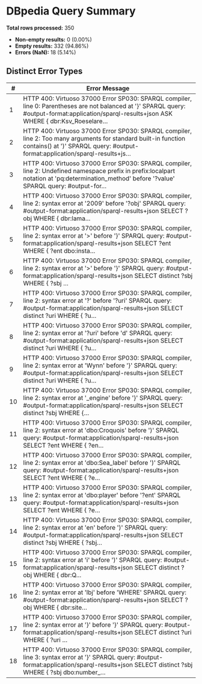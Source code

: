 # DBpedia Query Summary

**Total rows processed:** 350

- **Non-empty results:** 0 (0.00%)
- **Empty results:** 332 (94.86%)
- **Errors (NaN):** 18 (5.14%)

## Distinct Error Types

| # | Error Message |
|---|---------------|
| 1 | HTTP 400: Virtuoso 37000 Error SP030: SPARQL compiler, line 0: Parentheses are not balanced at '}'  SPARQL query: #output-format:application/sparql-results+json ASK WHERE { dbr:Ksv_Roeselare… |
| 2 | HTTP 400: Virtuoso 37000 Error SP030: SPARQL compiler, line 2: Too many arguments for standard built-in function contains() at ')'  SPARQL query: #output-format:application/sparql-results+js… |
| 3 | HTTP 400: Virtuoso 37000 Error SP030: SPARQL compiler, line 2: Undefined namespace prefix in prefix:localpart notation at 'pq:determination_method' before '?value'  SPARQL query: #output-for… |
| 4 | HTTP 400: Virtuoso 37000 Error SP030: SPARQL compiler, line 2: syntax error at '2009' before '?obj'  SPARQL query: #output-format:application/sparql-results+json SELECT ?obj WHERE { dbr:lama… |
| 5 | HTTP 400: Virtuoso 37000 Error SP030: SPARQL compiler, line 2: syntax error at '>' before '}'  SPARQL query: #output-format:application/sparql-results+json SELECT ?ent WHERE { ?ent dbo:insta… |
| 6 | HTTP 400: Virtuoso 37000 Error SP030: SPARQL compiler, line 2: syntax error at '>' before '}'  SPARQL query: #output-format:application/sparql-results+json SELECT distinct ?sbj WHERE { ?sbj … |
| 7 | HTTP 400: Virtuoso 37000 Error SP030: SPARQL compiler, line 2: syntax error at '?' before '?uri'  SPARQL query: #output-format:application/sparql-results+json SELECT distinct ?uri WHERE { ?u… |
| 8 | HTTP 400: Virtuoso 37000 Error SP030: SPARQL compiler, line 2: syntax error at '?uri' before 'd'  SPARQL query: #output-format:application/sparql-results+json SELECT distinct ?uri WHERE { ?u… |
| 9 | HTTP 400: Virtuoso 37000 Error SP030: SPARQL compiler, line 2: syntax error at 'Wynn' before '}'  SPARQL query: #output-format:application/sparql-results+json SELECT distinct ?uri WHERE { ?u… |
| 10 | HTTP 400: Virtuoso 37000 Error SP030: SPARQL compiler, line 2: syntax error at '_engine' before '}'  SPARQL query: #output-format:application/sparql-results+json SELECT distinct ?sbj WHERE {… |
| 11 | HTTP 400: Virtuoso 37000 Error SP030: SPARQL compiler, line 2: syntax error at 'dbo:Croquois' before ')'  SPARQL query: #output-format:application/sparql-results+json SELECT ?ent WHERE { ?en… |
| 12 | HTTP 400: Virtuoso 37000 Error SP030: SPARQL compiler, line 2: syntax error at 'dbo:Sea_label' before ')'  SPARQL query: #output-format:application/sparql-results+json SELECT ?ent WHERE { ?e… |
| 13 | HTTP 400: Virtuoso 37000 Error SP030: SPARQL compiler, line 2: syntax error at 'dbo:player' before '?ent'  SPARQL query: #output-format:application/sparql-results+json SELECT ?ent WHERE { ?e… |
| 14 | HTTP 400: Virtuoso 37000 Error SP030: SPARQL compiler, line 2: syntax error at 'en' before ')'  SPARQL query: #output-format:application/sparql-results+json SELECT distinct ?sbj WHERE { ?sbj… |
| 15 | HTTP 400: Virtuoso 37000 Error SP030: SPARQL compiler, line 2: syntax error at 'i' before ')'  SPARQL query: #output-format:application/sparql-results+json SELECT distinct ?obj WHERE { dbr:Q… |
| 16 | HTTP 400: Virtuoso 37000 Error SP030: SPARQL compiler, line 2: syntax error at 'lbj' before 'WHERE'  SPARQL query: #output-format:application/sparql-results+json SELECT ?obj WHERE { dbr:site… |
| 17 | HTTP 400: Virtuoso 37000 Error SP030: SPARQL compiler, line 2: syntax error at '}' before '}'  SPARQL query: #output-format:application/sparql-results+json SELECT distinct ?uri WHERE { ?uri … |
| 18 | HTTP 400: Virtuoso 37000 Error SP030: SPARQL compiler, line 3: syntax error at '}'  SPARQL query: #output-format:application/sparql-results+json SELECT distinct ?sbj WHERE { ?sbj dbo:number_… |
